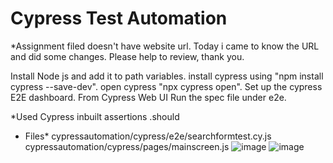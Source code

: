 # Cypress Test Automation
*Assignment filed doesn't have website url. Today i came to know the URL and did some changes. Please help to review, thank you.

Install Node js and add it to path variables.
install cypress using "npm install cypress --save-dev".
open cypress "npx cypress open".
Set up the cypress E2E dashboard.
From Cypress Web UI Run the spec file under e2e.

*Used Cypress inbuilt assertions .should
* Files*
cypressautomation/cypress/e2e/searchformtest.cy.js 
cypressautomation/cypress/pages/mainscreen.js 
![image](https://user-images.githubusercontent.com/38005006/235897051-7cd1349c-900c-41eb-9968-e5119743e709.png)
![image](https://user-images.githubusercontent.com/38005006/235897228-8db67d04-f3d8-4aa7-ae53-d4dd52305d71.png)

